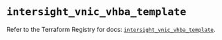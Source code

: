 # `intersight_vnic_vhba_template`

Refer to the Terraform Registry for docs: [`intersight_vnic_vhba_template`](https://registry.terraform.io/providers/ciscodevnet/intersight/1.0.71/docs/resources/vnic_vhba_template).
